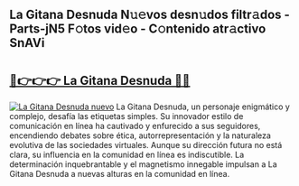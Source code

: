## La Gitana Desnuda N𝚞𝚎vos desn𝚞dos filtr𝚊dos - Parts-jN5 F𝚘tos vid𝚎o - C𝚘ntenido atr𝚊ctivo SnAVi

# <h2><a href="http://mb3vzxb.tromn.icu/?c=La+Gitana+Desnuda">🔗👉👉👉 La Gitana Desnuda 🔗🔗</a></h2>

[![La Gitana Desnuda nuevo](https://i.imgur.com/pEAQMta.gif)](http://mb3vzxb.tromn.icu/?c=La+Gitana+Desnuda)
La Gitana Desnuda, un personaje enigmático y complejo, desafía las etiquetas simples. Su innovador estilo de comunicación en línea ha cautivado y enfurecido a sus seguidores, encendiendo debates sobre ética, autorrepresentación y la naturaleza evolutiva de las sociedades virtuales. Aunque su dirección futura no está clara, su influencia en la comunidad en línea es indiscutible. La determinación inquebrantable y el magnetismo innegable impulsan a La Gitana Desnuda a nuevas alturas en la comunidad en línea.
